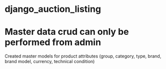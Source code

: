 # django_auction_listing
# Master data crud can only be performed from admin
Created master models for product attributes (group, category, type, brand, brand model, currency, technical condition)
